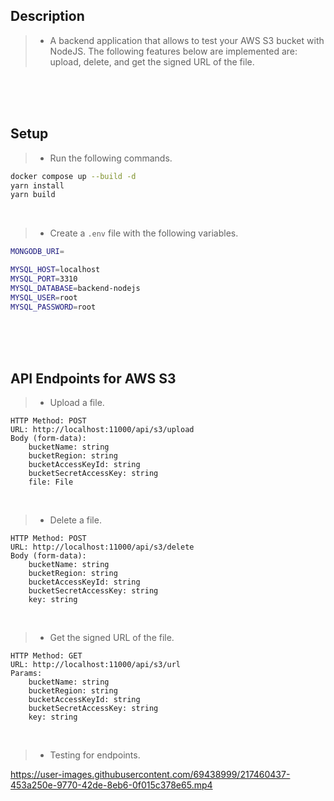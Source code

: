 ## Description
> - A backend application that allows to test your AWS S3 bucket with NodeJS.
    The following features below are implemented are: upload, delete, and get
    the signed URL of the file.

<br />
<br />
<br />



## Setup
> - Run the following commands.

```bash
docker compose up --build -d
yarn install
yarn build
```

<br />

> - Create a `.env` file with the following variables.

```bash
MONGODB_URI=

MYSQL_HOST=localhost
MYSQL_PORT=3310
MYSQL_DATABASE=backend-nodejs
MYSQL_USER=root
MYSQL_PASSWORD=root
```

<br />
<br />
<br />



## API Endpoints for AWS S3

> - Upload a file.

```plaintext
HTTP Method: POST
URL: http://localhost:11000/api/s3/upload
Body (form-data):
    bucketName: string
    bucketRegion: string
    bucketAccessKeyId: string
    bucketSecretAccessKey: string
    file: File
```

<br />

> - Delete a file.

```plaintext
HTTP Method: POST
URL: http://localhost:11000/api/s3/delete
Body (form-data):
    bucketName: string
    bucketRegion: string
    bucketAccessKeyId: string
    bucketSecretAccessKey: string
    key: string
```

<br />

> - Get the signed URL of the file.

```plaintext
HTTP Method: GET
URL: http://localhost:11000/api/s3/url
Params:
    bucketName: string
    bucketRegion: string
    bucketAccessKeyId: string
    bucketSecretAccessKey: string
    key: string
```

<br />

> - Testing for endpoints.

https://user-images.githubusercontent.com/69438999/217460437-453a250e-9770-42de-8eb6-0f015c378e65.mp4

